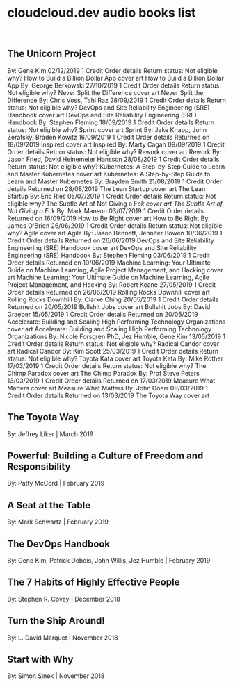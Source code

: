 # cloudcloud.dev audio books list

<br/>

## The Unicorn Project
By: Gene Kim
02/12/2019
1 Credit
Order details
Return status: Not eligible why?
How to Build a Billion Dollar App cover art
How to Build a Billion Dollar App
By: George Berkowski
27/10/2019
1 Credit
Order details
Return status: Not eligible why?
Never Split the Difference cover art
Never Split the Difference
By: Chris Voss, Tahl Raz
28/09/2019
1 Credit
Order details
Return status: Not eligible why?
DevOps and Site Reliability Engineering (SRE) Handbook cover art
DevOps and Site Reliability Engineering (SRE) Handbook
By: Stephen Fleming
18/09/2019
1 Credit
Order details
Return status: Not eligible why?
Sprint cover art
Sprint
By: Jake Knapp, John Zeratsky, Braden Kowitz
16/09/2019
1 Credit
Order details
Returned on 18/09/2019
Inspired cover art
Inspired
By: Marty Cagan
09/09/2019
1 Credit
Order details
Return status: Not eligible why?
Rework cover art
Rework
By: Jason Fried, David Heinemeier Hansson
28/08/2019
1 Credit
Order details
Return status: Not eligible why?
Kubernetes: A Step-by-Step Guide to Learn and Master Kubernetes cover art
Kubernetes: A Step-by-Step Guide to Learn and Master Kubernetes
By: Brayden Smith
21/08/2019
1 Credit
Order details
Returned on 28/08/2019
The Lean Startup cover art
The Lean Startup
By: Eric Ries
05/07/2019
1 Credit
Order details
Return status: Not eligible why?
The Subtle Art of Not Giving a F*ck cover art
The Subtle Art of Not Giving a F*ck
By: Mark Manson
03/07/2019
1 Credit
Order details
Returned on 16/09/2019
How to Be Right cover art
How to Be Right
By: James O'Brien
26/06/2019
1 Credit
Order details
Return status: Not eligible why?
Agile cover art
Agile
By: Jason Bennett, Jennifer Bowen
10/06/2019
1 Credit
Order details
Returned on 26/06/2019
DevOps and Site Reliability Engineering (SRE) Handbook cover art
DevOps and Site Reliability Engineering (SRE) Handbook
By: Stephen Fleming
03/06/2019
1 Credit
Order details
Returned on 10/06/2019
Machine Learning: Your Ultimate Guide on Machine Learning, Agile Project Management, and Hacking cover art
Machine Learning: Your Ultimate Guide on Machine Learning, Agile Project Management, and Hacking
By: Robert Keane
27/05/2019
1 Credit
Order details
Returned on 26/06/2019
Rolling Rocks Downhill cover art
Rolling Rocks Downhill
By: Clarke Ching
20/05/2019
1 Credit
Order details
Returned on 20/05/2019
Bullshit Jobs cover art
Bullshit Jobs
By: David Graeber
15/05/2019
1 Credit
Order details
Returned on 20/05/2019
Accelerate: Building and Scaling High Performing Technology Organizations cover art
Accelerate: Building and Scaling High Performing Technology Organizations
By: Nicole Forsgren PhD, Jez Humble, Gene Kim
13/05/2019
1 Credit
Order details
Return status: Not eligible why?
Radical Candor cover art
Radical Candor
By: Kim Scott
25/03/2019
1 Credit
Order details
Return status: Not eligible why?
Toyota Kata cover art
Toyota Kata
By: Mike Rother
17/03/2019
1 Credit
Order details
Return status: Not eligible why?
The Chimp Paradox cover art
The Chimp Paradox
By: Prof Steve Peters
13/03/2019
1 Credit
Order details
Returned on 17/03/2019
Measure What Matters cover art
Measure What Matters
By: John Doerr
09/03/2019
1 Credit
Order details
Returned on 13/03/2019
The Toyota Way cover art


## The Toyota Way
By: Jeffrey Liker | March 2019

## Powerful: Building a Culture of Freedom and Responsibility
By: Patty McCord | February 2019

## A Seat at the Table
By: Mark Schwartz | February 2019 

## The DevOps Handbook
By: Gene Kim, Patrick Debois, John Willis, Jez Humble | February 2019

## The 7 Habits of Highly Effective People
By: Stephen R. Covey | December 2018

## Turn the Ship Around!
By: L. David Marquet | November 2018

## Start with Why
By: Simon Sinek | November 2018
